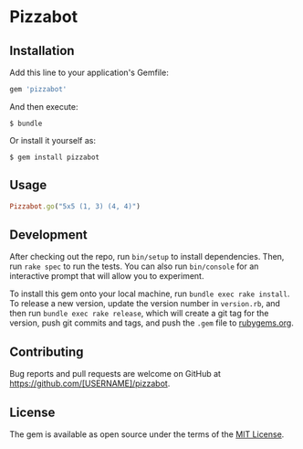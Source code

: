 # Pizzabot

## Installation

Add this line to your application's Gemfile:

```ruby
gem 'pizzabot'
```

And then execute:

    $ bundle

Or install it yourself as:

    $ gem install pizzabot

## Usage

```ruby
Pizzabot.go("5x5 (1, 3) (4, 4)")
```

## Development

After checking out the repo, run `bin/setup` to install dependencies. Then, run `rake spec` to run the tests. You can also run `bin/console` for an interactive prompt that will allow you to experiment.

To install this gem onto your local machine, run `bundle exec rake install`. To release a new version, update the version number in `version.rb`, and then run `bundle exec rake release`, which will create a git tag for the version, push git commits and tags, and push the `.gem` file to [rubygems.org](https://rubygems.org).

## Contributing

Bug reports and pull requests are welcome on GitHub at https://github.com/[USERNAME]/pizzabot.

## License

The gem is available as open source under the terms of the [MIT License](https://opensource.org/licenses/MIT).
